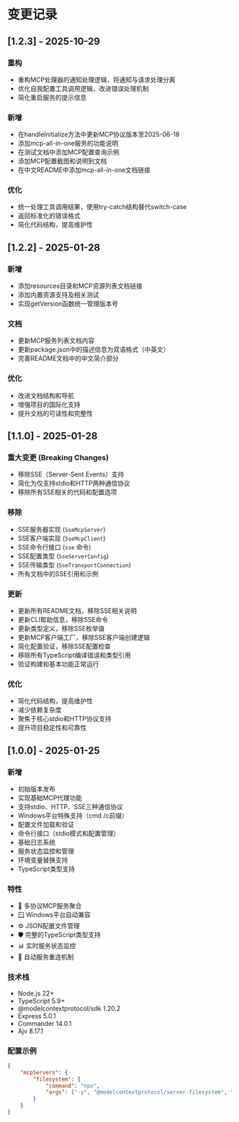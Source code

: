 # 变更记录

## [1.2.3] - 2025-10-29

### 重构
- 重构MCP处理器的通知处理逻辑，将通知与请求处理分离
- 优化自我配置工具调用逻辑，改进错误处理机制
- 简化重启服务的提示信息

### 新增
- 在handleInitialize方法中更新MCP协议版本至2025-06-18
- 添加mcp-all-in-one服务的功能说明
- 在测试文档中添加MCP配置查询示例
- 添加MCP配置截图和说明到文档
- 在中文README中添加mcp-all-in-one文档链接

### 优化
- 统一处理工具调用结果，使用try-catch结构替代switch-case
- 返回标准化的错误格式
- 简化代码结构，提高维护性

## [1.2.2] - 2025-01-28

### 新增
- 添加resources目录和MCP资源列表文档链接
- 添加内置资源支持及相关测试
- 实现getVersion函数统一管理版本号

### 文档
- 更新MCP服务列表文档内容
- 更新package.json中的描述信息为双语格式（中英文）
- 完善README文档中的中文简介部分

### 优化
- 改进文档结构和导航
- 增强项目的国际化支持
- 提升文档的可读性和完整性

## [1.1.0] - 2025-01-28

### 重大变更 (Breaking Changes)
- 移除SSE（Server-Sent Events）支持
- 简化为仅支持stdio和HTTP两种通信协议
- 移除所有SSE相关的代码和配置选项

### 移除
- SSE服务器实现 (`SseMcpServer`)
- SSE客户端实现 (`SseMcpClient`)
- SSE命令行接口 (`sse` 命令)
- SSE配置类型 (`SseServerConfig`)
- SSE传输类型 (`SseTransportConnection`)
- 所有文档中的SSE引用和示例

### 更新
- 更新所有README文档，移除SSE相关说明
- 更新CLI帮助信息，移除SSE命令
- 更新类型定义，移除SSE枚举值
- 更新MCP客户端工厂，移除SSE客户端创建逻辑
- 简化配置验证，移除SSE配置检查
- 移除所有TypeScript编译错误和类型引用
- 验证构建和基本功能正常运行

### 优化
- 简化代码结构，提高维护性
- 减少依赖复杂度
- 聚焦于核心stdio和HTTP协议支持
- 提升项目稳定性和可靠性

## [1.0.0] - 2025-01-25

### 新增
- 初始版本发布
- 实现基础MCP代理功能
- 支持stdio、HTTP、SSE三种通信协议
- Windows平台特殊支持（cmd /c前缀）
- 配置文件加载和验证
- 命令行接口（stdio模式和配置管理）
- 基础日志系统
- 服务状态监控和管理
- 环境变量替换支持
- TypeScript类型支持

### 特性
- 🔗 多协议MCP服务聚合
- 🪟 Windows平台自动兼容
- ⚙️ JSON配置文件管理
- 🛡️ 完整的TypeScript类型支持
- 📊 实时服务状态监控
- 🔄 自动服务重连机制

### 技术栈
- Node.js 22+
- TypeScript 5.9+
- @modelcontextprotocol/sdk 1.20.2
- Express 5.0.1
- Commander 14.0.1
- Ajv 8.17.1

### 配置示例
```json
{
    "mcpServers": {
        "filesystem": {
            "command": "npx",
            "args": ["-y", "@modelcontextprotocol/server-filesystem", "."]
        }
    }
}
```